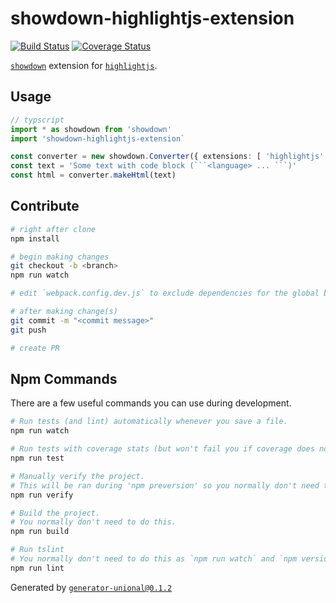 # showdown-highlightjs-extension

[![Build Status](https://travis-ci.org/unional/showdown-highlightjs-extension.svg?branch=master)](https://travis-ci.org/unional/showdown-highlightjs-extension)
[![Coverage Status](https://coveralls.io/repos/github/unional/showdown-highlightjs-extension/badge.svg?branch=master)](https://coveralls.io/github/unional/showdown-highlightjs-extension?branch=master)

[`showdown`](https://github.com/showdownjs/showdown) extension for [`highlightjs`](https://github.com/isagalaev/highlight.js).

## Usage

```ts
// typscript
import * as showdown from 'showdown'
import 'showdown-highlightjs-extension`

const converter = new showdown.Converter({ extensions: [ 'highlightjs' ]})
const text = 'Some text with code block (```<language> ... ```)'
const html = converter.makeHtml(text)
```


## Contribute

```sh
# right after clone
npm install

# begin making changes
git checkout -b <branch>
npm run watch

# edit `webpack.config.dev.js` to exclude dependencies for the global build.

# after making change(s)
git commit -m "<commit message>"
git push

# create PR
```

## Npm Commands

There are a few useful commands you can use during development.

```sh
# Run tests (and lint) automatically whenever you save a file.
npm run watch

# Run tests with coverage stats (but won't fail you if coverage does not meet criteria)
npm run test

# Manually verify the project.
# This will be ran during 'npm preversion' so you normally don't need to run this yourself.
npm run verify

# Build the project.
# You normally don't need to do this.
npm run build

# Run tslint
# You normally don't need to do this as `npm run watch` and `npm version` will automatically run lint for you.
npm run lint
```

Generated by [`generator-unional@0.1.2`](https://github.com/unional/unional-cli)
